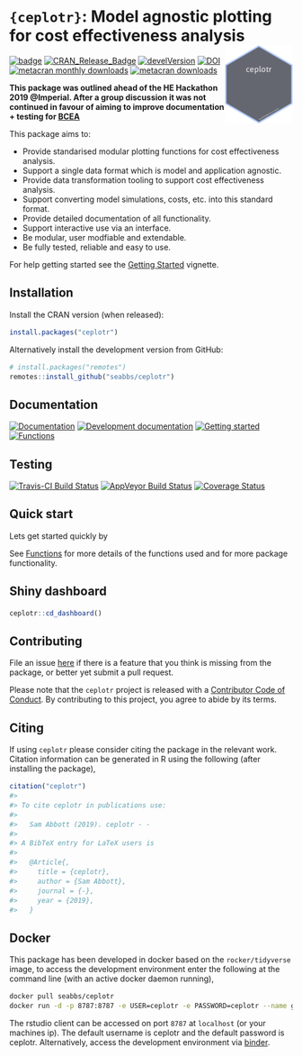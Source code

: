 
# `{ceplotr}`: Model agnostic plotting for cost effectiveness analysis <img src="man/figures/logo.png" align="right" alt="" width="120" />

[![badge](https://img.shields.io/badge/Launch-ceplotr-blue.svg)](https://mybinder.org/v2/gh/seabbs/ceplotr/master?urlpath=rstudio)
[![CRAN\_Release\_Badge](http://www.r-pkg.org/badges/version-ago/ceplotr)](https://CRAN.R-project.org/package=ceplotr)
[![develVersion](https://img.shields.io/badge/devel%20version-0.1.0-blue.svg?style=flat)](https://github.com/seabbs/ceplotr)
[![DOI](https://zenodo.org/badge/219757940.svg)](https://zenodo.org/badge/latestdoi/219757940)
[![metacran monthly
downloads](http://cranlogs.r-pkg.org/badges/ceplotr)](https://cran.r-project.org/package=ceplotr)
[![metacran
downloads](http://cranlogs.r-pkg.org/badges/grand-total/ceplotr?color=ff69b4)](https://cran.r-project.org/package=ceplotr)

**This package was outlined ahead of the HE Hackathon 2019 @Imperial. After a group discussion it was not continued in favour of aiming to improve documentation + testing for [BCEA](https://cran.r-project.org/web/packages/BCEA/index.html)** 

This package aims to:

  - Provide standarised modular plotting functions for cost
    effectiveness analysis.
  - Support a single data format which is model and application
    agnostic.
  - Provide data transformation tooling to support cost effectiveness
    analysis.
  - Support converting model simulations, costs, etc. into this standard
    format.
  - Provide detailed documentation of all functionality.
  - Support interactive use via an interface.
  - Be modular, user modfiable and extendable.
  - Be fully tested, reliable and easy to use.

For help getting started see the [Getting
Started](https://www.samabbott.co.uk/ceplotr/articles/intro.html)
vignette.

## Installation

Install the CRAN version (when released):

``` r
install.packages("ceplotr")
```

Alternatively install the development version from GitHub:

``` r
# install.packages("remotes")
remotes::install_github("seabbs/ceplotr")
```

## Documentation

[![Documentation](https://img.shields.io/badge/Documentation-release-lightgrey.svg?style=flat)](https://www.samabbott.co.uk/ceplotr/)
[![Development
documentation](https://img.shields.io/badge/Documentation-development-lightblue.svg?style=flat)](https://www.samabbott.co.uk/ceplotr/dev)
[![Getting
started](https://img.shields.io/badge/Documentation-getting%20started-yellow.svg?style=flat)](https://www.samabbott.co.uk/ceplotr/articles/intro.html)
[![Functions](https://img.shields.io/badge/Documentation-functions-orange.svg?style=flat)](https://www.samabbott.co.uk/ceplotr/reference/index.html)

## Testing

[![Travis-CI Build
Status](https://travis-ci.org/seabbs/ceplotr.svg?branch=master)](https://travis-ci.org/seabbs/ceplotr)
[![AppVeyor Build
Status](https://ci.appveyor.com/api/projects/status/github/seabbs/ceplotr?branch=master&svg=true)](https://ci.appveyor.com/project/seabbs/ceplotr)
[![Coverage
Status](https://img.shields.io/codecov/c/github/seabbs/ceplotr/master.svg)](https://codecov.io/github/seabbs/ceplotr?branch=master)

## Quick start

Lets get started quickly by

See
[Functions](https://www.samabbott.co.uk/ceplotr/reference/index.html)
for more details of the functions used and for more package
functionality.

## Shiny dashboard

``` r
ceplotr::cd_dashboard()
```

## Contributing

File an issue [here](https://github.com/seabbs/ceplotr/issues) if there
is a feature that you think is missing from the package, or better yet
submit a pull request.

Please note that the `ceplotr` project is released with a [Contributor
Code of
Conduct](https://github.com/seabbs/ceplotr/blob/master/.github/CODE_OF_CONDUCT.md).
By contributing to this project, you agree to abide by its terms.

## Citing

If using `ceplotr` please consider citing the package in the relevant
work. Citation information can be generated in R using the following
(after installing the package),

``` r
citation("ceplotr")
#> 
#> To cite ceplotr in publications use:
#> 
#>   Sam Abbott (2019). ceplotr - -
#> 
#> A BibTeX entry for LaTeX users is
#> 
#>   @Article{,
#>     title = {ceplotr},
#>     author = {Sam Abbott},
#>     journal = {-},
#>     year = {2019},
#>   }
```

## Docker

This package has been developed in docker based on the
`rocker/tidyverse` image, to access the development environment enter
the following at the command line (with an active docker daemon
running),

``` bash
docker pull seabbs/ceplotr
docker run -d -p 8787:8787 -e USER=ceplotr -e PASSWORD=ceplotr --name getTBinR seabbs/ceplotr
```

The rstudio client can be accessed on port `8787` at `localhost` (or
your machines ip). The default username is ceplotr and the default
password is ceplotr. Alternatively, access the development environment
via
[binder](https://mybinder.org/v2/gh/seabbs/ceplotr/master?urlpath=rstudio).
